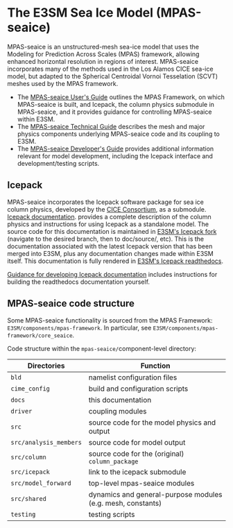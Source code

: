 The E3SM Sea Ice Model (MPAS-seaice)
====================================

MPAS-seaice is an unstructured-mesh sea-ice model that uses the Modeling for Prediction Across Scales (MPAS) framework, allowing enhanced horizontal resolution in regions of interest. MPAS-seaice incorporates many of the methods used in the Los Alamos CICE sea-ice model, but adapted to the Spherical Centroidal Vornoi Tesselation (SCVT) meshes used by the MPAS framework.

* The [MPAS-seaice User's Guide](user-guide/index.md) outlines the MPAS Framework, on which MPAS-seaice is built, and Icepack, the column physics submodule in MPAS-seaice, and it provides guidance for controlling MPAS-seaice within E3SM.
* The [MPAS-seaice Technical Guide](tech-guide/index.md) describes the mesh and major physics components underlying MPAS-seaice code and its coupling to E3SM.
* The [MPAS-seaice Developer's Guide](dev-guide/index.md) provides additional information relevant for model development, including the Icepack interface and development/testing scripts.

**Icepack**
-----------

MPAS-seaice incorporates the Icepack software package for sea ice column physics, developed by the [CICE Consortium](https://github.com/cice-consortium), as a submodule. [Icepack documentation](https://e3sm-icepack.readthedocs.io/en/latest/). provides a complete description of the column physics and instructions for using Icepack as a standalone model. The source code for this documentation is maintained in [E3SM's Icepack fork](https://github.com/E3SM-Project/Icepack/) (navigate to the desired branch, then to doc/source/, etc).  This is the documentation associated with the latest Icepack version that has been merged into E3SM, plus any documentation changes made within E3SM itself. This documentation is fully rendered in [E3SM's Icepack readthedocs](https://e3sm-icepack.readthedocs.io/en/latest/).

<!--
If needed, documentation for the most recent Icepack release incorporated in E3SM can be found in the CICE Consortium's readthedocs project area:

* Check the [release tags](https://github.com/E3SM-Project/Icepack/tags) to get the release number.
* Choose the release version of the documentation from the [Icepack release table](https://github.com/CICE-Consortium/Icepack/wiki/Icepack-Release-Table).
-->

[Guidance for developing Icepack documentation](https://github.com/CICE-Consortium/About-Us/wiki/Documentation-Workflow-Guide) includes instructions for building the readthedocs documentation yourself.

**MPAS-seaice code structure**
------------------------------

Some MPAS-seaice functionality is sourced from the MPAS Framework:
``E3SM/components/mpas-framework``.  In particular, see ``E3SM/components/mpas-framework/core_seaice``.

Code structure within the ``mpas-seaice/``component-level directory:

| Directories | Function |
| ----------- | -------- |
| ``bld``         | namelist configuration files |
| ``cime_config`` | build and configuration scripts |
| ``docs``        | this documentation |
| ``driver``      | coupling modules |
| ``src``         | source code for the model physics and output |
| ``src/analysis_members`` | source code for model output |
| ``src/column``           | source code for the (original) ``column_package`` |
| ``src/icepack``          | link to the icepack submodule |
| ``src/model_forward``    | top-level mpas-seaice modules |
| ``src/shared``           | dynamics and general-purpose modules (e.g. mesh, constants) |
| ``testing``     | testing scripts |
